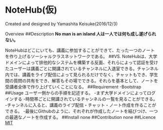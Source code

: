 NoteHub(仮)
=====

Created and designed by Yamashita Keisuke(2016/12/3)

Overview
##Description
**No man is an island 人は一人では何も成し遂げられない。**

NoteHubはどこにいても、講義に参加することができて、たった一つのノートを作り上げるソーシャルクラスネットワークである。
##VS.
NoteHubは、大学ドメインによって排他的なシステムを構築する反面、それらによって認証を受けたユーザーは講義ごとに開講されているチャンネルに入退室できる。チャンネル内では、講義をライブ配信によって見られるだけでなく、チャットもでき、学生間の質問の共有をでき、解答もその場でできる。それらを基本として、ノートを受講者全体で作り上げていくことになる。
##Requirement
-Bootstrap
##Usage
ユーザー側からの手順を記述する。
-まず大学ドメインによってログインする
-時間帯ごとに開講されているチャンネルの一覧を見ることができる。
-チャンネルに入ると、講義のライブ配信・チャット・ノート作成を作ることができる。
-最後にGithubのように、それぞれが作成したノートを結びつけ、一つの最適なノートを作成する。
##Install
none
##Contribution
none
##Licence
[MIT](https://github.com/tcnksm/tool/blob/master/LICENCE)
